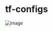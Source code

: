 # tf-configs

![image](https://github.com/user-attachments/assets/d9f463bf-088e-423e-b5b4-409405e30221)

